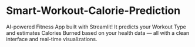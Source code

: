 # Smart-Workout-Calorie-Prediction
AI-powered Fitness App built with Streamlit! It predicts your Workout Type and estimates Calories Burned based on your health data — all with a clean interface and real-time visualizations.
